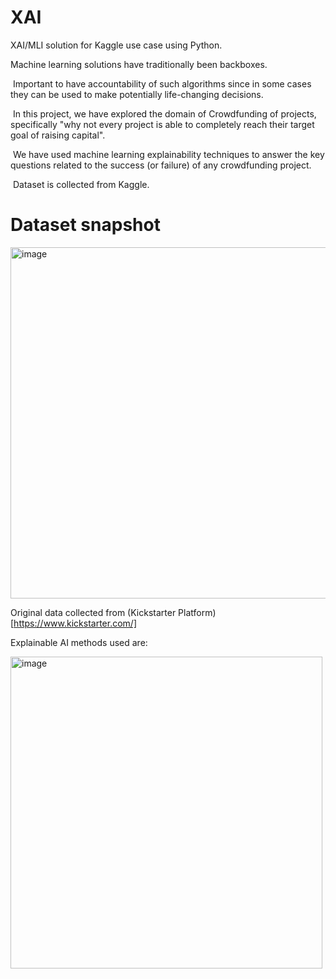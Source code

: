 # XAI
XAI/MLI solution for Kaggle use case using Python.

 Machine learning solutions have traditionally been backboxes. ​

​ Important to have accountability of such algorithms since in some cases they can be used to make potentially life-changing decisions. ​

​ In this project, we have explored the domain of Crowdfunding of projects, specifically "why not every project is able to completely reach their target goal of raising capital". ​

​ We have used machine learning explainability techniques to answer the key questions related to the success (or failure) of any crowdfunding project.​

​ Dataset is collected from Kaggle.​

# Dataset snapshot
 <img width="562" alt="image" src="https://github.com/netgvarun2012/XAI/assets/93938450/2212ff40-9097-4075-8fa0-27563519d004">

Original data collected from (Kickstarter Platform)[https://www.kickstarter.com/]

Explainable AI methods used are:

<img width="499" alt="image" src="https://github.com/netgvarun2012/XAI/assets/93938450/e53ce551-3971-4048-826a-463da627d86e">
